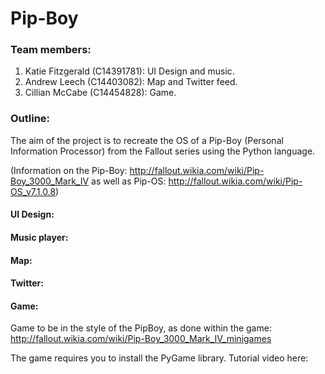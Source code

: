 # Pip-Boy

### Team members:
1. Katie Fitzgerald (C14391781): UI Design and music.
2. Andrew Leech (C14403082): Map and Twitter feed.
3. Cillian McCabe (C14454828): Game.

### Outline:
The aim of the project is to recreate the OS of a Pip-Boy (Personal Information Processor) from the Fallout series using the Python language.

(Information on the Pip-Boy: http://fallout.wikia.com/wiki/Pip-Boy_3000_Mark_IV as well as Pip-OS: http://fallout.wikia.com/wiki/Pip-OS_v7.1.0.8)

#### UI Design:

#### Music player:

#### Map:

#### Twitter:

#### Game:
Game to be in the style of the PipBoy, as done within the game: http://fallout.wikia.com/wiki/Pip-Boy_3000_Mark_IV_minigames

The game requires you to install the PyGame library. Tutorial video here: 
